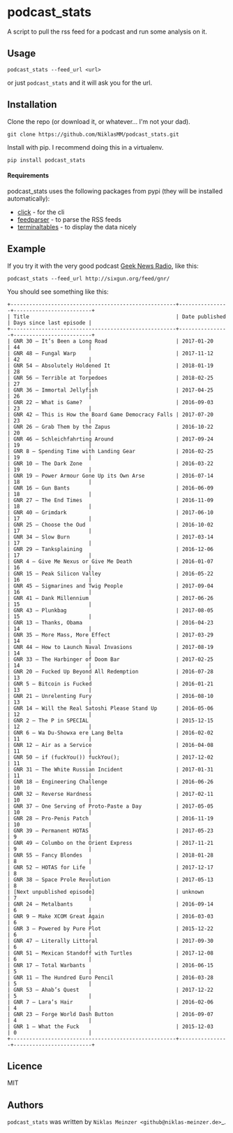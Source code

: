podcast_stats
=============

A script to pull the rss feed for a podcast and run some analysis on it.

Usage
-----
 	podcast_stats --feed_url <url>
 
 or just `podcast_stats` and it will ask you for the url.
 
Installation
------------

Clone the repo (or download it, or whatever... I'm not your dad).

	git clone https://github.com/NiklasMM/podcast_stats.git

Install with pip. I recommend doing this in a virtualenv.

	pip install podcast_stats

#### Requirements

podcast_stats uses the following packages from pypi (they will be installed automatically):

* [click](https://pypi.python.org/pypi/click) - for the cli
* [feedparser](https://pypi.python.org/pypi/feedparser/5.2.1) - to parse the RSS feeds
* [terminaltables](https://pypi.python.org/pypi/terminaltables/3.1.0) - to display the data nicely

Example
-------------
If you try it with the very good podcast [Geek News Radio](http://sixgun.org/geeknewsradio/), like this:

	podcast_stats --feed_url http://sixgun.org/feed/gnr/
	
You should see something like this:

```
+-----------------------------------------------------+----------------+-------------------------+
| Title                                               | Date published | Days since last episode |
+-----------------------------------------------------+----------------+-------------------------+
| GNR 30 – It’s Been a Long Road                      | 2017-01-20     | 44                      |
| GNR 48 – Fungal Warp                                | 2017-11-12     | 42                      |
| GNR 54 – Absolutely Holdened It                     | 2018-01-19     | 28                      |
| GNR 56 – Terrible at Torpedoes                      | 2018-02-25     | 27                      |
| GNR 36 – Immortal Jellyfish                         | 2017-04-25     | 26                      |
| GNR 22 – What is Game?                              | 2016-09-03     | 23                      |
| GNR 42 – This is How the Board Game Democracy Falls | 2017-07-20     | 23                      |
| GNR 26 – Grab Them by the Zapus                     | 2016-10-22     | 20                      |
| GNR 46 – Schleichfahrting Around                    | 2017-09-24     | 19                      |
| GNR 8 – Spending Time with Landing Gear             | 2016-02-25     | 19                      |
| GNR 10 – The Dark Zone                              | 2016-03-22     | 19                      |
| GNR 19 – Power Armour Gone Up its Own Arse          | 2016-07-14     | 18                      |
| GNR 16 – Gun Bants                                  | 2016-06-09     | 18                      |
| GNR 27 – The End Times                              | 2016-11-09     | 18                      |
| GNR 40 – Grimdark                                   | 2017-06-10     | 17                      |
| GNR 25 – Choose the Oud                             | 2016-10-02     | 17                      |
| GNR 34 – Slow Burn                                  | 2017-03-14     | 17                      |
| GNR 29 – Tanksplaining                              | 2016-12-06     | 17                      |
| GNR 4 – Give Me Nexus or Give Me Death              | 2016-01-07     | 16                      |
| GNR 15 – Peak Silicon Valley                        | 2016-05-22     | 16                      |
| GNR 45 – Sigmarines and Twig People                 | 2017-09-04     | 16                      |
| GNR 41 – Dank Millennium                            | 2017-06-26     | 15                      |
| GNR 43 – Plunkbag                                   | 2017-08-05     | 15                      |
| GNR 13 – Thanks, Obama                              | 2016-04-23     | 14                      |
| GNR 35 – More Mass, More Effect                     | 2017-03-29     | 14                      |
| GNR 44 – How to Launch Naval Invasions              | 2017-08-19     | 14                      |
| GNR 33 – The Harbinger of Doom Bar                  | 2017-02-25     | 14                      |
| GNR 20 – Fucked Up Beyond All Redemption            | 2016-07-28     | 13                      |
| GNR 5 – Bitcoin is Fucked                           | 2016-01-21     | 13                      |
| GNR 21 – Unrelenting Fury                           | 2016-08-10     | 13                      |
| GNR 14 – Will the Real Satoshi Please Stand Up      | 2016-05-06     | 12                      |
| GNR 2 – The P in SPECIAL                            | 2015-12-15     | 12                      |
| GNR 6 – Wa Du-Showxa ere Lang Belta                 | 2016-02-02     | 11                      |
| GNR 12 – Air as a Service                           | 2016-04-08     | 11                      |
| GNR 50 – if (fuckYou()) fuckYou();                  | 2017-12-02     | 11                      |
| GNR 31 – The White Russian Incident                 | 2017-01-31     | 11                      |
| GNR 18 – Engineering Challenge                      | 2016-06-26     | 10                      |
| GNR 32 – Reverse Hardness                           | 2017-02-11     | 10                      |
| GNR 37 – One Serving of Proto-Paste a Day           | 2017-05-05     | 10                      |
| GNR 28 – Pro-Penis Patch                            | 2016-11-19     | 10                      |
| GNR 39 – Permanent HOTAS                            | 2017-05-23     | 9                       |
| GNR 49 – Columbo on the Orient Express              | 2017-11-21     | 9                       |
| GNR 55 – Fancy Blondes                              | 2018-01-28     | 8                       |
| GNR 52 – HOTAS for Life                             | 2017-12-17     | 8                       |
| GNR 38 – Space Prole Revolution                     | 2017-05-13     | 8                       |
| [Next unpublished episode]                          | unknown        | 7                       |
| GNR 24 – Metalbants                                 | 2016-09-14     | 6                       |
| GNR 9 – Make XCOM Great Again                       | 2016-03-03     | 6                       |
| GNR 3 – Powered by Pure Plot                        | 2015-12-22     | 6                       |
| GNR 47 – Literally Littoral                         | 2017-09-30     | 6                       |
| GNR 51 – Mexican Standoff with Turtles              | 2017-12-08     | 6                       |
| GNR 17 – Total Warbants                             | 2016-06-15     | 5                       |
| GNR 11 – The Hundred Euro Pencil                    | 2016-03-28     | 5                       |
| GNR 53 – Ahab’s Quest                               | 2017-12-22     | 5                       |
| GNR 7 – Lara’s Hair                                 | 2016-02-06     | 4                       |
| GNR 23 – Forge World Dash Button                    | 2016-09-07     | 4                       |
| GNR 1 – What the Fuck                               | 2015-12-03     | 0                       |
+-----------------------------------------------------+----------------+-------------------------+

```

Licence
-------
MIT 

Authors
-------

`podcast_stats` was written by `Niklas Meinzer <github@niklas-meinzer.de>`_.
